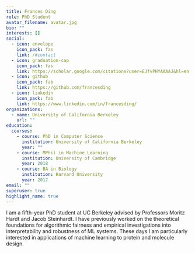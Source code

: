 ```yaml
---
title: Frances Ding
role: PhD Student
avatar_filename: avatar.jpg
bio: ""
interests: []
social:
  - icon: envelope
    icon_pack: fas
    link: /#contact
  - icon: graduation-cap
    icon_pack: fas
    link: https://scholar.google.com/citations?user=EJfvPHYAAAAJ&hl=en
  - icon: github
    icon_pack: fab
    link: https://github.com/francesding
  - icon: linkedin
    icon_pack: fab
    link: https://www.linkedin.com/in/francesding/
organizations:
  - name: University of California Berkeley
    url: ""
education:
  courses:
    - course: PhD in Computer Science
      institution: University of California Berkeley
      year: ""
    - course: MPhil in Machine Learning
      institution: University of Cambridge
      year: 2018
    - course: BA in Biology
      institution: Harvard University
      year: 2017
email: ""
superuser: true
highlight_name: true
---
```

I am a fifth-year PhD student at UC Berkeley advised by Professors Moritz Hardt and Jacob Steinhardt. I have previously worked on the theoretical foundations for algorithmic fairness and empirical investigations into interpretability and robustness of ML systems. These days I am particularly interested in applications of machine learning to protein and molecule design.
